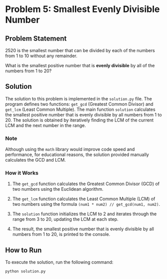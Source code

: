 # Problem 5: Smallest Evenly Divisible Number

## Problem Statement

$2520$ is the smallest number that can be divided by each of the numbers from $1$ to $10$ without any remainder.

What is the smallest positive number that is **evenly divisible** by all of the numbers from $1$ to $20$?

## Solution

The solution to this problem is implemented in the `solution.py` file. The program defines two functions: `get_gcd` (Greatest Common Divisor) and `get_lcm` (Least Common Multiple). The main function `solution` calculates the smallest positive number that is evenly divisible by all numbers from $1$ to $20$. The solution is obtained by iteratively finding the LCM of the current LCM and the next number in the range.

### Note

Although using the `math` library would improve code speed and performance, for educational reasons, the solution provided manually calculates the GCD and LCM.

### How it Works

1. The `get_gcd` function calculates the Greatest Common Divisor (GCD) of two numbers using the Euclidean algorithm.

2. The `get_lcm` function calculates the Least Common Multiple (LCM) of two numbers using the formula `(num1 * num2) // get_gcd(num1, num2)`.

3. The `solution` function initializes the LCM to $2$ and iterates through the range from $3$ to $20$, updating the LCM at each step.

4. The result, the smallest positive number that is evenly divisible by all numbers from $1$ to $20$, is printed to the console.

## How to Run

To execute the solution, run the following command:

```bash
python solution.py
